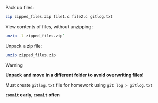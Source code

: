 Pack up files: 

```sh
zip zipped_files.zip file1.c file2.c gitlog.txt
```

View contents of files, without unzipping:

```sh
unzip -l zipped_files.zip`
```

Unpack a zip file:

```sh
unzip zipped_files.zip
```

> [!warning]
>  **Unpack and move in a different folder to avoid overwriting files!**

Must create `gitlog.txt` file for homework using `git log > gitlog.txt`

**`commit` early, `commit` often**
